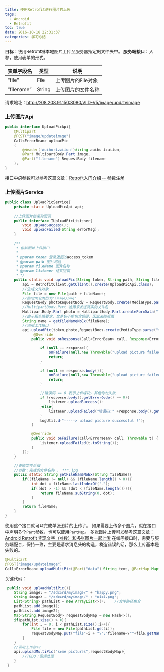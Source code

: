 ```yaml
---
title: 使用Retrofit进行图片的上传
tags:
  - Android
  - Retrofit
toc: true
date: 2016-10-18 22:31:37
categories: 学习总结
---
```

**目标**：使用Retrofit将本地图片上传至服务器指定的文件夹中。
**服务端接口**：入参，使用表单的形式。
<!--more-->

|表单字段名|类型|说明|
|--|--|--|
|“file”|File|上传图片的File对象|
|“filename”|String|上传图片的文件名称|

请求地址：http://208.208.91.150:8080/VIID-V5/image/updateimage

### 上传图片Api
```java
public interface UploadPicApi{
	@Multipart
    @POST("image/updateimage")
    Call<ErrorBean> uploadPic
    (
    	@Header("Authorization")String authorization,
        @Part MultipartBody.Part image,
        @Part("filename") RequestBody filename
    );
}
```
接口中的参数可以参考这篇文章：[Retrofit入门介绍 -- 参数注解][2]

### 上传图片Service
```java
public class UploadPicService{
	private static UploadPicApi api;
    
    //上传图片结果的回调
    public interface IUploadPicListener{
    	void uploadSuccess();
        void uploadFailed(String errorMsg);
    }
    
    /**
     * 包装图片上传接口
     * 
     * @param token 登录返回的access_token
     * @param path 图片路径
     * @param fileName 图片名称
     * @param listener 结果回调
     * */
    public static void uploadPic(String token, String path, String fileName, final IUploadPicListener listener){
    	api = RetrofitClient.getClient().create(UploadPicApi.class);
        //生成文件对象
        File file = new File(path + fileName);
        //指定内容类型为"image/png"
        RequestBody photoRequestBody = RequestBody.create(MediaType.parse("image/png"), file);
        //MultipartBody.Part 被用来发送真实的文件名
        MultipartBody.Part photo = MultipartBody.Part.createFormData("file", fileName, photoRequestBody);
        //由于服务端要求，文件名不能包含后缀，因此去掉后缀
        String name = getFileNameNoEx(fileName);
       	//调用上传接口
        api.uploadPic(token,photo,RequestBody.create(MediaType.parse("text"),name)).enqueue(new Callback<ErrorBean>(){
        	 @Override
            public void onResponse(Call<ErrorBean> call, Response<ErrorBean> response) {

                if (null == response){
                    onFailure(null,new Throwable("upload picture failed:响应为空"));
                    return;
                }

                if (null == response.body()){
                    onFailure(null,new Throwable("upload picture failed:响应消息体为空"));
                    return;
                }

                //错误码 == 0 表示上传成功，其他均为失败
                if (response.body().getErrorCode() == 0){
                    listener.uploadSuccess();
                }else{
                    listener.uploadFailed("错误码:" +response.body().getErrorCode() + "\n错误描述:"+response.body().getErrorMsg());
                }
                LogUtil.d("-----> upload picture successful !");
            }

            @Override
            public void onFailure(Call<ErrorBean> call, Throwable t) {
                listener.uploadFailed(t.toString());
            }
        });
    }
    
    //去掉文件后缀
    //参数：完成的文件名称 ， ***.jpg
    public static String getFileNameNoEx(String fileName){
    	if((fileName != null) && (fileName.length() > 0)){
        	int dot = fileName.lastIndexOf(".");
            if((dot > -1) && (dot < (fileName.length()))){
            	return fileName.subString(0, dot);
            }
        }
        return fileName;
    }
}
```

使用这个接口就可以完成单张图片的上传了。
如果需要上传多个图片，就在接口中声明多个`Part`参数，也可以使用`PartMap`。
多张图片上传可以参考这篇文章：[Android Retrofit 实现文字（参数）和多张图片一起上传][1]
在编写接口时，需要与服务端配合，保持一致，主要是请求消息头的构造，构造错误的话，那么上传基本是失败的。
```java
@Multipart
@POST("image/updateimage")
Call<ErrorBean> uploadMultiPic(@Part("data") String text, @PartMap Map<String,RequestBody> params);
```
关键代码：
```java	
 public void uploadMultiPic(){
	String image1 = "/sdcard/myimage/" + "happy.png";
	String image2 = "/sdcard/myimage/" + "xixi.png";
	List<String> pathList = new ArrayList<>();    //文件路径集合
	pathList.add(image1);
	pathList.add(image2);
	Map<String,RequestBody> requestBodyMap = new Hash<>();
	if(pathList.size() > 0){
		for(int i = 0; i < pathList.size();i++){
			File file = new File(pathList.get(i));
			requestBodyMap.put("file"+i + "\";"filename=\""+file.getName(),RequestBody.create(MediaType.parse("image/png"),file);
		}
	}
	//调用上传接口
	api.uploadMultiPic("some pictures",requestBodyMap){
    	//TODO：回调处理
	}
 }
 
 
```


  [1]: http://chuansong.me/n/557773851468
  [2]: http://www.forecheng.com/2016/09/30/Retrofit%E5%85%A5%E9%97%A8%E4%BB%8B%E7%BB%8D-1/
